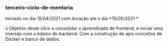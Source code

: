 ### terceiro-ciclo-de-mentoria
Iniciado no dia *15/04/2021* com duração ate o dia *15/05/2021 *

o Objetivo deste cilco e consolidar o aprendizado de frontend, e iniciar uma imersão com o básico do backend. Com a construção de apis conceitos de Docker e banco de dados. 


